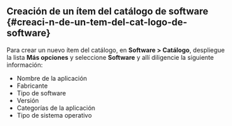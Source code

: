 ## Creación de un ítem del catálogo de software {#creaci-n-de-un-tem-del-cat-logo-de-software}

Para crear un nuevo ítem del catálogo, en **Software &gt; Catálogo**, despliegue la lista **Más opciones** y seleccione **Software** y allí diligencie la siguiente información:

*   Nombre de la aplicación
*   Fabricante
*   Tipo de software
*   Versión
*   Categorías de la aplicación
*   Tipo de sistema operativo